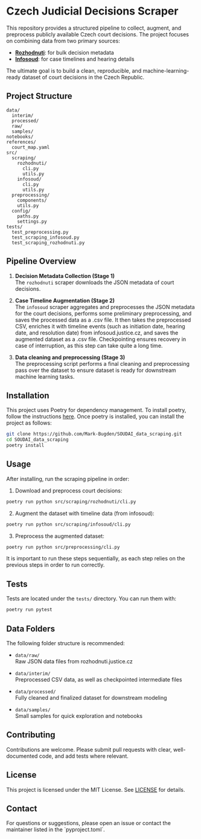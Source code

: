 # Czech Judicial Decisions Scraper

This repository provides a structured pipeline to collect, augment, and preprocess publicly available Czech court decisions. The project focuses on combining data from two primary sources:

- **[Rozhodnuti](https://rozhodnuti.justice.cz)**: for bulk decision metadata
- **[Infosoud](https://infosoud.justice.cz)**: for case timelines and hearing details

The ultimate goal is to build a clean, reproducible, and machine-learning-ready dataset of court decisions in the Czech Republic.

## Project Structure

```
data/
  interim/
  processed/
  raw/
  samples/
notebooks/
references/
  court_map.yaml
src/
  scraping/
    rozhodnuti/
      cli.py
      utils.py
    infosoud/
      cli.py
      utils.py
  preprocessing/
    components/
    utils.py
  config/
    paths.py
    settings.py
tests/
  test_preprocessing.py
  test_scraping_infosoud.py
  test_scraping_rozhodnuti.py
```

## Pipeline Overview

1. **Decision Metadata Collection (Stage 1)**  
   The `rozhodnuti` scraper downloads the JSON metadata of court decisions.

2. **Case Timeline Augmentation (Stage 2)**  
   The `infosoud` scraper aggregates and preprocesses the JSON metadata for the court decisions, performs some preliminary preprocessing, and saves the processed data as a .csv file. It then takes the preprocessed CSV, enriches it with timeline events (such as initiation date, hearing date, and resolution date) from infosoud.justice.cz, and saves the augmented dataset as a .csv file. Checkpointing ensures recovery in case of interruption, as this step can take quite a long time.

3. **Data cleaning and preprocessing (Stage 3)**  
   The preprocessing script performs a final cleaning and preprocessing pass over the dataset to ensure dataset is ready for downstream machine learning tasks.

## Installation

This project uses Poetry for dependency management. To install poetry, follow the instructions [here](https://python-poetry.org/docs/). 
Once poetry is installed, you can install the project as follows:

```bash
git clone https://github.com/Mark-Bugden/SOUDAI_data_scraping.git
cd SOUDAI_data_scraping
poetry install
```

## Usage

After installing, run the scraping pipeline in order:

1. Download and preprocess court decisions:

```bash
poetry run python src/scraping/rozhodnuti/cli.py
```

2. Augment the dataset with timeline data (from infosoud):

```bash
poetry run python src/scraping/infosoud/cli.py
```

3. Preprocess the augmented dataset:

```bash
poetry run python src/preprocessing/cli.py
```

It is important to run these steps sequentially, as each step relies on the previous steps in order to run correctly. 

## Tests

Tests are located under the `tests/` directory. You can run them with:

```bash
poetry run pytest
```

## Data Folders

The following folder structure is recommended:

- `data/raw/`  
  Raw JSON data files from rozhodnuti.justice.cz

- `data/interim/`  
  Preprocessed CSV data, as well as checkpointed intermediate files

- `data/processed/`  
  Fully cleaned and finalized dataset for downstream modeling

- `data/samples/`  
  Small samples for quick exploration and notebooks

## Contributing

Contributions are welcome. Please submit pull requests with clear, well-documented code, and add tests where relevant.

## License

This project is licensed under the MIT License. See [LICENSE](LICENSE) for details.

## Contact

For questions or suggestions, please open an issue or contact the maintainer listed in the \`pyproject.toml\`.
